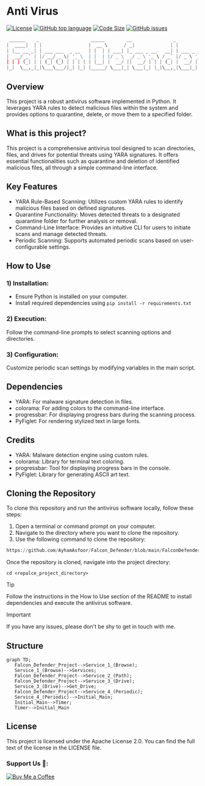 # Anti Virus
[![License](https://img.shields.io/github/license/AyhamAsfoor/Anti_Virus_V1.4?logo=Github)](https://github.com/AyhamAsfoor/Anti_Virus_V1.4/blob/main/LICENSE)
[![GitHub top language](https://img.shields.io/github/languages/top/AyhamAsfoor/Anti_Virus_V1.4?logo=github)](https://github.com/AyhamAsfoor/Anti_Virus_V1.4)
[![Code Size](https://img.shields.io/github/languages/code-size/AyhamAsfoor/Falcon_Defender?logo=github)](https://github.com/AyhamAsfoor/Falcon_Defender)
[![GitHub issues](https://img.shields.io/github/issues/AyhamAsfoor/Anti_Virus_V1.4?logo=github)](https://github.com/AyhamAsfoor/Anti_Virus_V1.4/issues)
```py
 ______    _                   _____        __               _           
|  ____|  | |                 |  __ \      / _|             | |          
| |__ __ _| | ___ ___  _ __   | |  | | ___| |_ ___ _ __   __| | ___ _ __ 
|  __/ _` | |/ __/ _ \| '_ \  | |  | |/ _ \  _/ _ \ '_ \ / _` |/ _ \ '__|
| | | (_| | | (_| (_) | | | | | |__| |  __/ ||  __/ | | | (_| |  __/ |   
|_|  \__,_|_|\___\___/|_| |_| |_____/ \___|_| \___|_| |_|\__,_|\___|_|   
```
## Overview
This project is a robust antivirus software implemented in Python. It leverages YARA rules to detect malicious files within the system and provides options to quarantine, delete, or move them to a specified folder.

## What is this project?
This project is a comprehensive antivirus tool designed to scan directories, files, and drives for potential threats using YARA signatures. It offers essential functionalities such as quarantine and deletion of identified malicious files, all through a simple command-line interface.

## Key Features
- YARA Rule-Based Scanning: Utilizes custom YARA rules to identify malicious files based on defined signatures.
- Quarantine Functionality: Moves detected threats to a designated quarantine folder for further analysis or removal.
- Command-Line Interface: Provides an intuitive CLI for users to initiate scans and manage detected threats.
- Periodic Scanning: Supports automated periodic scans based on user-configurable settings.
  
## How to Use
### 1) Installation:
- Ensure Python is installed on your computer.
- Install required dependencies using ```pip install -r requirements.txt ``` 

### 2) Execution:
Follow the command-line prompts to select scanning options and directories.

### 3) Configuration:
Customize periodic scan settings by modifying variables in the main script.
## Dependencies
- YARA: For malware signature detection in files.
- colorama: For adding colors to the command-line interface.
- progressbar: For displaying progress bars during the scanning process.
- PyFiglet: For rendering stylized text in large fonts.
## Credits
- YARA: Malware detection engine using custom rules.
- colorama: Library for terminal text coloring.
- progressbar: Tool for displaying progress bars in the console.
- PyFiglet: Library for generating ASCII art text.

## Cloning the Repository
To clone this repository and run the antivirus software locally, follow these steps:
1. Open a terminal or command prompt on your computer.
2. Navigate to the directory where you want to clone the repository.
3. Use the following command to clone the repository:

```py
https://github.com/AyhamAsfoor/Falcon_Defender/blob/main/FalconDefender_V1.5.py
```

Once the repository is cloned, navigate into the project directory:
```
cd <repalce_project_directory>
```
> [!TIP]
> Follow the instructions in the How to Use section of the README to install dependencies and execute the antivirus software.

>[!IMPORTANT]
> If you have any issues, please don't be shy to get in touch with me.

## Structure
```mermaid
graph TD;
   Falcon_Defender_Project-->Service_1_(Browse);
   Service_1_(Browse)-->Services;
   Falcon_Defender_Project-->Service_2_(Path);
   Falcon_Defender_Project-->Service_3_(Drive);
   Service_3_(Drive)-->Get_Drive;
   Falcon_Defender_Project-->Service_4_(Periodic);
   Service_4_(Periodic)-->Initial_Main;
   Initial_Main-->Timer;
   Timer-->Initial_Main
```

## License
This project is licensed under the Apache License 2.0.
You can find the full text of the license in the LICENSE file.

### Support Us 🥤:
[![Buy Me a Coffee](https://img.shields.io/badge/Buy%20Me%20a%20Coffee-donate-yellow?style=flat-square&logo=buy-me-a-coffee&logoColor=white)](https://www.buymeacoffee.com/ayhamasfoor)
